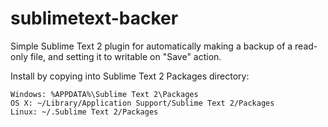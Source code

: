 # sublimetext-backer
Simple Sublime Text 2 plugin for automatically making a backup of a read-only file, and setting it to writable on "Save" action.

Install by copying into Sublime Text 2 Packages directory:

    Windows: %APPDATA%\Sublime Text 2\Packages
    OS X: ~/Library/Application Support/Sublime Text 2/Packages
    Linux: ~/.Sublime Text 2/Packages
